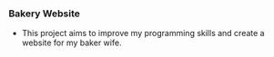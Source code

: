 ### **Bakery Website**

- This project aims to improve my programming skills and create a website for my baker wife.
